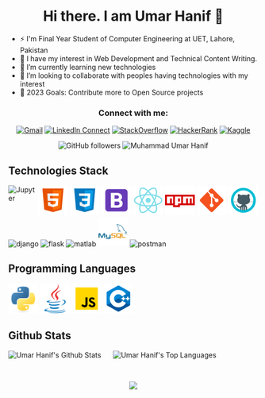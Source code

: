 <div align="center">

# Hi there. I am Umar Hanif 👋

</div>

- ⚡ I'm Final Year Student of Computer Engineering at UET, Lahore, Pakistan
- 🧩 I have my interest in Web Development and Technical Content Writing.
- 🌱 I’m currently learning new technologies
- 👯 I’m looking to collaborate with peoples having technologies with my interest
- 🥅 2023 Goals: Contribute more to Open Source projects

<div align="center">

### Connect with me:

[![Gmail](https://img.shields.io/badge/-Send%20Mail-black?color=14171A&logo=gmail "umarhanifadil1060@gmail.com")](mailto:umarhanifadil1060@gmail.com?subject=From%20GitHub&body=Hi,%20there.%20Found%20you%20from%20GitHub.)
[![LinkedIn Connect](https://img.shields.io/badge/-Connect-black?color=14171A&logo=linkedin "muhammad-umar-hanif-07825a230")](https://www.linkedin.com/in/muhammad-umar-hanif-07825a230/)
[![StackOverflow](https://img.shields.io/badge/-StackOverflow-black?color=14171A&style=flat&logo=StackOverflow)](https://stackoverflow.com/users/17344539/umar-hanif)
[![HackerRank](https://img.shields.io/badge/-HackerRank-black?color=14171A&style=flat&logo=HackerRank)](https://www.hackerrank.com/umarhanifadil101)
[![Kaggle](https://img.shields.io/badge/-Kaggle-black?color=14171A&style=flat&logo=kaggle)](https://www.kaggle.com/umarhanifadil)

![GitHub followers](https://img.shields.io/github/followers/UmarHanifAdil1?label=follow&style=social "Follow on Github")
![](https://komarev.com/ghpvc/?username=UmarHanifAdil "Muhammad Umar Hanif")


<!-- [![Twitter](https://img.shields.io/twitter/url/https/twitter.com/cloudposse.svg?style=social&label=Follow%20%40UmarHanifAdil "Umar Hanif")](https://twitter.com/UmarHanofAdil)
[![Insta Follow](https://img.shields.io/badge/%20-Follow-black?color=14171A&labelColor=d81b60&logo=instagram&logoColor=ffffff "umarhanif01")](https://www.instagram.com/umarhanif01/) -->

</div>


## Technologies Stack

<p align="left">
  <img align="left" alt="Jupyter" src="https://upload.wikimedia.org/wikipedia/commons/thumb/3/38/Jupyter_logo.svg/883px-Jupyter_logo.svg.png" width="60" height="60"/>

  <img style="margin: auto;" src="https://raw.githubusercontent.com/sachinverma53121/sachinverma53121/master/icons/html5.png" alt=html5 width="60" height="60"/>
  <img style="margin: auto;" src="https://raw.githubusercontent.com/sachinverma53121/sachinverma53121/master/icons/css3.png" alt=css3 width="60" height="60"/>
  <img style="margin: auto;" src="https://raw.githubusercontent.com/sachinverma53121/sachinverma53121/master/icons/bootstrap.png" alt=bootstrap width="60" height="60"/>
  <img style="margin: auto;" src="https://raw.githubusercontent.com/sachinverma53121/sachinverma53121/master/icons/react.png" alt=react width="60" height="60"/>
  <img style="margin: auto;" src="https://raw.githubusercontent.com/sachinverma53121/sachinverma53121/master/icons/npm.png" alt=npm width="60" height="60"/>
  <img style="margin: auto;" src="https://raw.githubusercontent.com/sachinverma53121/sachinverma53121/master/icons/git.png" alt=git width="60" height="60"/>
  <img style="margin: auto;" src="https://raw.githubusercontent.com/sachinverma53121/sachinverma53121/master/icons/github.png" alt=github width="60" height="60"/>

  <img src="https://cdn.worldvectorlogo.com/logos/django.svg" alt="django" width="60" height="60"/>
  <img src="https://www.vectorlogo.zone/logos/pocoo_flask/pocoo_flask-icon.svg" alt="flask" width="60" height="60"/>

  <img src="https://upload.wikimedia.org/wikipedia/commons/2/21/Matlab_Logo.png" alt="matlab" width="60" height="60"/>
  <img src="https://raw.githubusercontent.com/devicons/devicon/master/icons/mysql/mysql-original-wordmark.svg" alt="mysql" width="60" height="60"/>

  <img src="https://www.vectorlogo.zone/logos/getpostman/getpostman-icon.svg" alt="postman" width="60" height="60"/>

</p>


<h2>Programming Languages </h2>
<p align="left">
  <img src="https://raw.githubusercontent.com/devicons/devicon/master/icons/python/python-original.svg" alt="python" width="60" height="60"/>
  <img src="https://raw.githubusercontent.com/devicons/devicon/master/icons/java/java-original.svg" alt="java" width="60" height="60"/>
  <img style="margin: auto;" src="https://raw.githubusercontent.com/sachinverma53121/sachinverma53121/master/icons/js.png" alt=javascript width="60" height="60"/>
  <img src="https://raw.githubusercontent.com/sachinverma53121/sachinverma53121/master/icons/cpp.png" alt="c++" width="60" height="60"/>
</p>

<!-- ## Blogs
<p align="left">
<ul>
  <li>
    <a href="https://medium.com/@umarhanifadil/personal-two-way-communication-between-two-slack-apps-that-are-present-in-different-workspaces-9085b6308cc7">Personal Two-Way Communication between two slack apps that are present in different workspaces</a>
  </li>
    <li>
    <a href="https://medium.com/@umarhanifadil/in-channel-communication-between-two-slack-apps-using-ngrok-6d40260c671">In Channel Communication between two Slack Apps using ngrok</a>
  </li>
    <li>
    <a href="https://medium.com/@umarhanifadil/upgrade-to-a-free-student-github-pro-account-8f15f5e5eba2">Upgrade to a Free Student Github PRO Account.</a>
  </li>
    <li>
    <a href="https://medium.com/@umarhanifadil/deploy-your-website-and-host-html-css-javascript-and-image-files-for-free-on-github-44ce833c087a">Deploy Your Website and Host HTML, CSS, JavaScript, and Image Files for Free on GitHub</a>
  </li>
  </ul>
   
</p> -->

## Github Stats

<p align="left">
  <img class="darkMode" alt="Umar Hanif's Github Stats" src="https://github-readme-stats.vercel.app/api?username=UmarHanifAdil1&show_icons=true&hide_border=true&locale=en&theme=tokyonight" width=50%/>
  <img class="darkMode" alt="Umar Hanif's Top Languages" style="padding-left: 20px;" src="https://github-readme-stats.vercel.app/api/top-langs/?username=UmarHanifAdil1&langs_count=12&count_private=true&layout=compact&theme=tokyonight&hide_border=true&bg_color=0D1117" width=35%/>
</p>
<br>
<p align="center">
  <img height="180em" src="https://github-readme-streak-stats.herokuapp.com/?user=UmarHanifAdil1&theme=tokyonight&hide_border=true&background=0D1117&stroke=0000&count_private=true&include_all_commits=true"/>
<!--   <img src="https://activity-graph.herokuapp.com/graph?username=UmarHanifAdil1&count_private=true&hide_border=true&bg_color=0d1117&theme=github" /> -->
</p>
